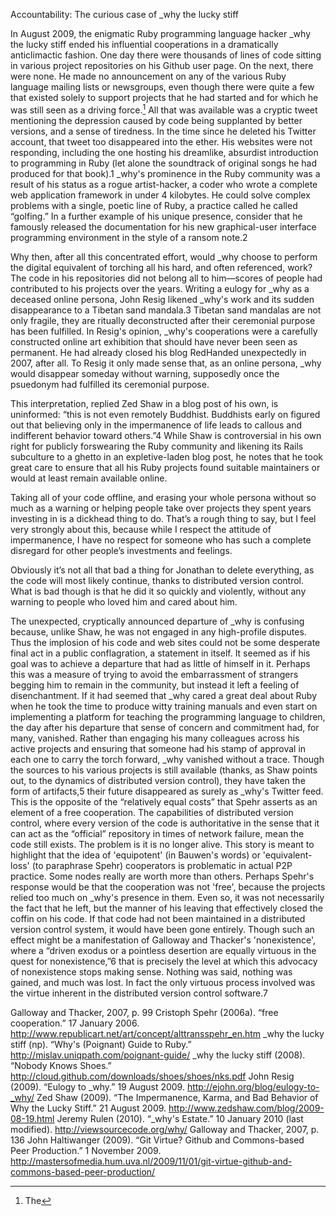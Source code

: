 

Accountability: The curious case of _why the lucky stiff

In August 2009, the enigmatic Ruby programming language hacker _why the lucky stiff ended his influential cooperations in a dramatically anticlimactic fashion. One day there were thousands of lines of code sitting in various project repositories on his Github user page. On the next, there were none. He made no announcement on any of the various Ruby language mailing lists or newsgroups, even though there were quite a few that existed solely to support projects that he had started and for which he was still seen as a driving force.[^1] All that was available was a cryptic tweet mentioning the depression caused by code being supplanted by better versions, and a sense of tiredness. In the time since he deleted his Twitter account, that tweet too disappeared into the ether. His websites were not responding, including the one hosting his dreamlike, absurdist introduction to programming in Ruby (let alone the soundtrack of original songs he had produced for that book).1 _why's prominence in the Ruby community was a result of his status as a rogue artist-hacker, a coder who wrote a complete web application framework in under 4 kilobytes. He could solve complex problems with a single, poetic line of Ruby, a practice called he called “golfing.”  In a further example of his unique presence, consider that he famously released the documentation for his new graphical-user interface programming environment in the style of a ransom note.2 

[^1]: The 

Why then, after all this concentrated effort, would _why choose to perform the digital equivalent of torching all his hard, and often referenced, work? The code in his repositories did not belong all to him—scores of people had contributed to his projects over the years. Writing a eulogy for _why as a deceased online persona, John Resig likened _why's work and its sudden disappearance to a  Tibetan sand mandala.3 Tibetan sand mandalas are not only fragile, they are ritually deconstructed after their ceremonial purpose has been fulfilled. In Resig's opinion, _why's cooperations were a carefully constructed online art exhibition that should have never been seen as permanent. He had already closed his blog RedHanded unexpectedly in 2007, after all. To Resig it only made sense that, as an online persona, _why would disappear someday without warning, supposedly once the psuedonym had fulfilled its ceremonial purpose. 

This interpretation, replied Zed Shaw in a blog post of his own, is uninformed: “this is not even remotely Buddhist. Buddhists early on figured out that believing only in the impermanence of life leads to callous and indifferent behavior toward others.”4 While Shaw is controversial in his own right for publicly forswearing the Ruby community and likening its Rails subculture to a ghetto in an expletive-laden blog post, he notes that he took great care to ensure that all his Ruby projects found suitable maintainers or would at least remain available online.

  Taking all of your code offline, and erasing your whole persona without so much as a warning or helping people take over projects they spent years investing in is a dickhead thing to do. That’s a rough thing to say, but I feel very strongly about this, because while I respect the attitude of impermanence, I have no respect for someone who has such a complete disregard for other people’s investments and feelings.

  Obviously it’s not all that bad a thing for Jonathan to delete everything, as the code will most likely continue, thanks to distributed version control. What is bad though is that he did it so quickly and violently, without any warning to people who loved him and cared about him.

The unexpected, cryptically announced departure of _why is confusing because, unlike Shaw, he was not engaged in any high-profile disputes. Thus the implosion of his code and web sites could not be some desperate final act in a public conflagration, a statement in itself. It seemed as if his goal was to achieve a departure that had as little of himself in it. Perhaps this was a measure of trying to avoid the embarrassment of strangers begging him to remain in the community, but instead it left a feeling of disenchantment. If it had seemed that _why cared a great deal about Ruby when he took the time to produce witty training manuals and even start on implementing a platform for teaching the programming language to children, the day after his departure that sense of concern and commitment had, for many, vanished. Rather than engaging his many colleagues across his active projects and ensuring that someone had his stamp of approval in each one to carry the torch forward, _why vanished without a trace. Though the sources to his various projects is still available (thanks, as Shaw points out, to the dynamics of distributed version control), they have taken the form of artifacts,5 their future disappeared as surely as _why's Twitter feed. This is the opposite of the “relatively equal costs” that Spehr asserts as an element of a free cooperation. The capabilities of distributed version control, where every version of the code is authoritative in the sense that it can act as the “official” repository in times of network failure, mean the code still exists. The problem is it is no longer alive. This story is meant to highlight that the idea of 'equipotent' (in Bauwen's words) or 'equivalent-loss' (to paraphrase Spehr) cooperators is problematic in actual P2P practice. Some nodes really are worth more than others. Perhaps Spehr's response would be that the cooperation was not 'free', because the projects relied too much on _why's presence in them. Even so, it was not necessarily the fact that he left, but the manner of his leaving that effectively closed the coffin on his code. If that code had not been maintained in a distributed version control system, it would have been gone entirely. Though such an effect might be a manifestation of Galloway and Thacker's 'nonexistence', where a “driven exodus or a pointless desertion are equally virtuous in the quest for nonexistence,”6 that is precisely the level at which this advocacy of nonexistence stops making sense. Nothing was said, nothing was gained, and much was lost. In fact the only virtuous process involved was the virtue inherent in the distributed version control software.7


Galloway and Thacker, 2007, p. 99
Cristoph Spehr (2006a). “free cooperation.” 17 January 2006. <http://www.republicart.net/art/concept/alttransspehr_en.htm> 
_why the lucky stiff (np). “Why's (Poignant) Guide to Ruby.” <http://mislav.uniqpath.com/poignant-guide/>
_why the lucky stiff (2008). “Nobody Knows Shoes.” <http://cloud.github.com/downloads/shoes/shoes/nks.pdf>
John Resig (2009). “Eulogy to _why.” 19 August 2009. <http://ejohn.org/blog/eulogy-to-_why/> 
Zed Shaw (2009). “The Impermanence, Karma, and Bad Behavior of Why the Lucky Stiff.” 21 August 2009. <http://www.zedshaw.com/blog/2009-08-19.html>
Jeremy Rulen (2010). “_why's Estate.” 10 January 2010 (last modified). <http://viewsourcecode.org/why/>
Galloway and Thacker, 2007, p. 136
John Haltiwanger (2009). “Git Virtue? Github and Commons-based Peer Production.” 1 November 2009. <http://mastersofmedia.hum.uva.nl/2009/11/01/git-virtue-github-and-commons-based-peer-production/> 